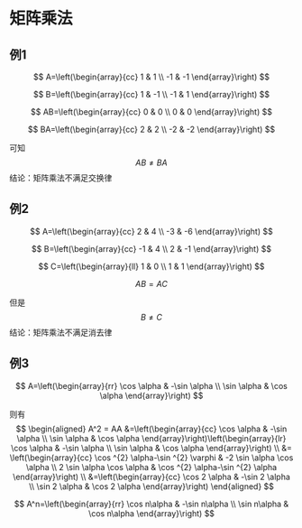 # 矩阵乘法

## 例1

$$
A=\left(\begin{array}{cc}
1 & 1 \\
-1 & -1
\end{array}\right)
$$

$$
B=\left(\begin{array}{cc}
1 & -1 \\
-1 & 1
\end{array}\right)
$$

$$
AB=\left(\begin{array}{cc}
0 & 0 \\
0 & 0
\end{array}\right)
$$

$$
BA=\left(\begin{array}{cc}
2 & 2 \\
-2 & -2
\end{array}\right)
$$

可知
$$
AB \neq BA
$$
结论：矩阵乘法不满足交换律

## 例2

$$
A=\left(\begin{array}{cc}
2 & 4 \\
-3 & -6
\end{array}\right)
$$

$$
B=\left(\begin{array}{cc}
-1 & 4 \\
2 & -1
\end{array}\right)
$$

$$
C=\left(\begin{array}{ll}
1 & 0 \\
1 & 1
\end{array}\right)
$$

$$
AB = AC
$$

但是
$$
B \neq C
$$
结论：矩阵乘法不满足消去律

## 例3

$$
A=\left(\begin{array}{rr}
\cos \alpha & -\sin \alpha \\
\sin \alpha & \cos \alpha
\end{array}\right)
$$

则有
$$
\begin{aligned}
A^2 = AA &=\left(\begin{array}{cc}
\cos \alpha & -\sin \alpha \\
\sin \alpha & \cos \alpha
\end{array}\right)\left(\begin{array}{lr}
\cos \alpha & -\sin \alpha \\
\sin \alpha & \cos \alpha
\end{array}\right) \\
&= \left(\begin{array}{cc}
\cos ^{2} \alpha-\sin ^{2} \varphi & -2 \sin \alpha \cos \alpha \\
2 \sin \alpha \cos \alpha & \cos ^{2} \alpha-\sin ^{2} \alpha
\end{array}\right) \\
&=\left(\begin{array}{cc}
\cos 2 \alpha & -\sin 2 \alpha \\
\sin 2 \alpha & \cos 2 \alpha
\end{array}\right)
\end{aligned}
$$

$$
A^n=\left(\begin{array}{rr}
\cos n\alpha & -\sin n\alpha \\
\sin n\alpha & \cos n\alpha
\end{array}\right)
$$

